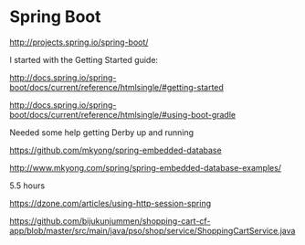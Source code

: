 # Spring Boot

http://projects.spring.io/spring-boot/

I started with the Getting Started guide:

http://docs.spring.io/spring-boot/docs/current/reference/htmlsingle/#getting-started

http://docs.spring.io/spring-boot/docs/current/reference/htmlsingle/#using-boot-gradle

Needed some help getting Derby up and running

https://github.com/mkyong/spring-embedded-database

http://www.mkyong.com/spring/spring-embedded-database-examples/

5.5 hours

https://dzone.com/articles/using-http-session-spring

https://github.com/bijukunjummen/shopping-cart-cf-app/blob/master/src/main/java/pso/shop/service/ShoppingCartService.java
